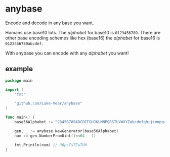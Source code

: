 # anybase

Encode and decode in any base you want.

Humans use base10 lots. The _alphabet_ for base10 is `0123456789`. There are other base encoding schemes like hex (base16) the _alphabet_ for base16 is `0123456789abcdef`.

With anybase you can encode with any _alphabet_ you want!

## example

```go
package main

import (
	"fmt"

	"github.com/Luke-Vear/anybase"
)

func main() {
	base56Alphabet := "23456789ABCDEFGHJKLMNPQRSTUVWXYZabcdefghijkmnpqrstuvwxyz"

	gen, _ := anybase.NewGenerator(base56Alphabet)
	num := gen.NumberFromUint(1<<64 - 1)

	fmt.Println(num) // 36psTsTZwTUH
}
```